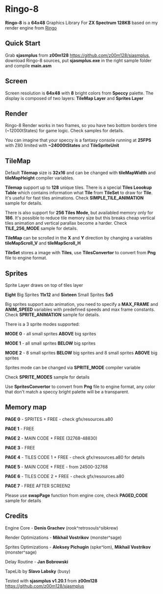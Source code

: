 # Ringo-8

**Ringo-8** is a **64x48** Graphics Library For **ZX Spectrum 128KB** based on my render engine from [Ringo](https://zxonline.net/game/ringo)

## Quick Start

Grab **sjasmplus** from **z00m128** https://github.com/z00m128/sjasmplus, download Ringo-8 sources, put **sjasmplus.exe** in the right sample folder and compile **main.asm**

## Screen

Screen resolution is **64x48** with **8** bright colors from **Speccy** palette. The display is composed of two layers: **TileMap Layer** and **Sprites Layer**

## Render

Ringo-8 Render works in two frames, so you have two bottom borders time (~12000tStates) for game logic. Check samples for details.

You can imagine that your speccy is a fantasy console running at **25FPS** with Z80 limited with **~24000tStates** and **TileSpriteUnit**

## TileMap

Default **Tilemap** size is **32x16** and can be changed with **tileMapWidth** and **tileMapHeight** compiler variables.

**Tilemap** support up to **128** unique tiles. There is a special **Tiles Loookup Table** which contains information what **Tile** from **TileSet** to draw for **Tile**. It's useful for fast tiles animations. Check **SIMPLE_TILE_ANIMATION** sample for details.

There is also support for **256 Tiles Mode**, but availabled memory only for **186**. It's possible to reduce tile memory size but this breaks cheap vertical tiles animation and vertical parallax become a harder. Check **TILE_256_MODE** sample for details.

**TileMap** can be scrolled in the **X** and **Y** direction by changing a variables **tileMapScroll_V** and **tileMapScroll_H**

**TileSet** stores a image with **Tiles**, use **TilesConvertor** to convert from **Png** file to engine format.

## Sprites

Sprite Layer draws on top of tiles layer

**Eight** Big Sprites **11x12** and **Sixteen** Small Sprites **5x5**

Big sprites support auto animation, you need to specify a **MAX_FRAME** and **ANIM_SPEED** variables with predefined speeds and max frame constants. Check **SPRITE_ANIMATION** sample for details.

There is a 3 sprite modes supported:

**MODE 0** - all small sprites **ABOVE** big sprites

**MODE 1** - all small sprites **BELOW** big sprites

**MODE 2** - 8 small sprites **BELOW** big sprites and 8 small sprites **ABOVE** big sprites

Sprites mode can be changed via **SPRITE_MODE** compiler variable

Check **SPRITE_MODES** sample for details

Use **SpritesConvertor** to convert from **Png** file to engine format, any color that don't match a speccy bright palette will be a transparent.


## Memory map

**PAGE 0** - SPRITES + FREE - check gfx/resources.a80

**PAGE 1** - FREE

**PAGE 2** - MAIN CODE + FREE (32768-48830)

**PAGE 3** - FREE

**PAGE 4** - TILES CODE 1 + FREE - check gfx/resources.a80 for details

**PAGE 5** - MAIN CODE + FREE	- from 24500-32768

**PAGE 6** - TILES CODE 2 + FREE - check gfx/resources.a80

**PAGE 7** - FREE AFTER SCREEN2

Please use **swapPage** function from engine core, check **PAGED_CODE** sample for details

## Credits

Engine Core - **Denis Grachev** (rook^retrosouls^sibkrew)

Render Optimizations - **Mikhail Vostrikov** (monster^sage)

Sprites Optimizations - **Aleksey Pichugin** (spke^lom), **Mikhail Vostrikov** (monster^sage)

Delay Routine - **Jan Bobrowski**

TapeLib by **Slavo Labsky** (busy)

Tested with **sjasmplus v1.20.1** from **z00m128** https://github.com/z00m128/sjasmplus


